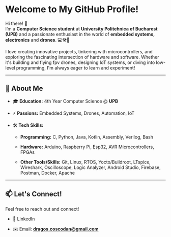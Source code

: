 # **Welcome to My GitHub Profile!**

Hi there! 👋  
I’m a **Computer Science student** at **University Politehnica of Bucharest (UPB)** and a passionate enthusiast in the world of **embedded systems, electronics** and **drones**. 💻🛠️🚀

I love creating innovative projects, tinkering with microcontrollers, and exploring the fascinating intersection of hardware and software. Whether it's building and flying fpv drones, designing IoT systems, or diving into low-level programming, I'm always eager to learn and experiment!

---

## 🌟 **About Me**

- 🎓 **Education:** 4th Year Computer Science @ **UPB**
    
- ⚡ **Passions:** Embedded Systems, Drones, Automation, IoT
    
- 🛠️ **Tech Skills:**
    
    - **Programming:** C, Python, Java, Kotlin, Assembly, Verilog, Bash
        
    - **Hardware:** Arduino, Raspberry Pi, Esp32, AVR Microcontrollers, FPGAs
        
    - **Other Tools/Skills:** Git, Linux, RTOS, Yocto/Buildroot, LTspice, Wireshark, Oscilloscope, Logic Analyzer, Android Studio, Firebase, Postman, Docker, Apache

---        

## 📫 **Let's Connect!**

Feel free to reach out and connect!

- 🔗 [LinkedIn](https://www.linkedin.com/in/dragos-coscodan-33b949206)
    
- ✉️ Email: **dragos.coscodan@gmail.com**
